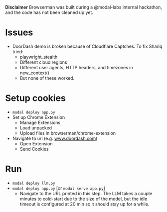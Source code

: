 **Disclaimer** Browserman was built during a @modal-labs internal hackathon, and the code has not been cleaned up yet.

# Issues
- DoorDash demo is broken because of Cloudflare Captches. To fix Shariq tried:
  - playwright_stealth
  - Different cloud regions
  - Different user agents, HTTP headers, and timezones in new_context()
  - But none of these worked.


# Setup cookies
- `modal deploy app.py`
- Set up Chrome Extension
  - Manage Extensions
  - Load unpacked
  - Upload files in browserman/chrome-extension
- Navigate to url (e.g. www.doordash.com)
  - Open Extension
  - Send Cookies
# Run
- `modal deploy llm.py`
- `modal deploy app.py` [or `modal serve app.py`]
  - Navigate to the URL printed in this step. The LLM takes a couple minutes to cold-start due to the size of the model, but the idle timeout is configured at 20 min so it should stay up for a while.
